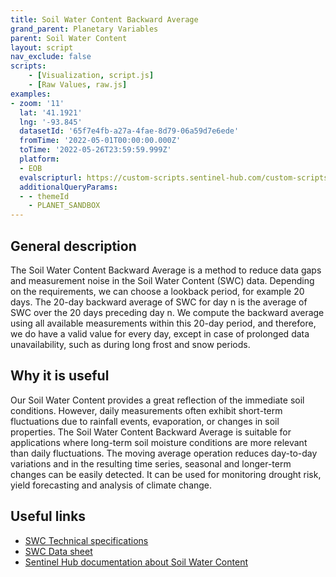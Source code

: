 ```yaml
---
title: Soil Water Content Backward Average 
grand_parent: Planetary Variables
parent: Soil Water Content
layout: script
nav_exclude: false
scripts:
    - [Visualization, script.js]
    - [Raw Values, raw.js]
examples:
- zoom: '11'
  lat: '41.1921'
  lng: '-93.845'
  datasetId: '65f7e4fb-a27a-4fae-8d79-06a59d7e6ede'
  fromTime: '2022-05-01T00:00:00.000Z'
  toTime: '2022-05-26T23:59:59.999Z'
  platform:
  - EOB
  evalscripturl: https://custom-scripts.sentinel-hub.com/custom-scripts/planetary-variables/soil-water-content/soil-water-content-backward-average/script.js
  additionalQueryParams: 
  - - themeId
    - PLANET_SANDBOX
---
```

## General description
The Soil Water Content Backward Average is a method to reduce data gaps and measurement noise in the Soil Water Content (SWC) data. Depending on the requirements, we can choose a lookback period, for example 20 days. The 20-day backward average of SWC for day n is the average of SWC over the 20 days preceding day n. We compute the backward average using all available measurements within this 20-day period, and therefore, we do have a valid value for every day, except in case of prolonged data unavailability, such as during long frost and snow periods. 

## Why it is useful
Our Soil Water Content provides a great reflection of the immediate soil conditions. However, daily measurements often exhibit short-term fluctuations due to rainfall events, evaporation, or changes in soil properties. The Soil Water Content Backward Average is suitable for applications where long-term soil moisture conditions are more relevant than daily fluctuations. The moving average operation reduces day-to-day variations and in the resulting time series, seasonal and longer-term changes can be easily detected. It can be used for monitoring drought risk, yield forecasting and analysis of climate change.


## Useful links
-   [SWC Technical specifications](https://developers.planet.com/docs/planetary-variables/soil-water-content-technical-specification/)
-   [SWC Data sheet](https://planet.widen.net/s/cv7bfjhhd5)
-   [Sentinel Hub documentation about Soil Water Content](https://docs.sentinel-hub.com/api/latest/data/planetary-variables/soil-water-content/)